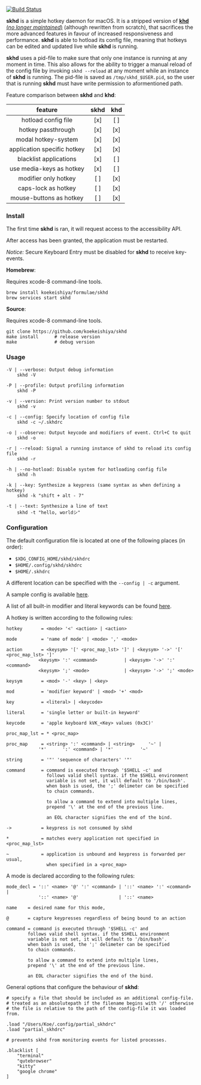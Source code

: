 [![Build Status](https://travis-ci.org/koekeishiya/skhd.svg?branch=master)](https://travis-ci.org/koekeishiya/skhd)

**skhd** is a simple hotkey daemon for macOS. It is a stripped version of [**khd** (*no longer maintained*)](https://github.com/koekeishiya/khd) (although rewritten from scratch), that sacrifices the more advanced features in favour of increased responsiveness and performance.
**skhd** is able to hotload its config file, meaning that hotkeys can be edited and updated live while **skhd** is running.

**skhd** uses a pid-file to make sure that only one instance is running at any moment in time. This also allows for the ability to trigger a manual reload of the config file by invoking `skhd --reload` at any moment while an instance of **skhd** is running. The pid-file is saved as `/tmp/skhd_$USER.pid`, so the user that is running **skhd** must have write permission to aformentioned path.

Feature comparison between **skhd** and **khd**:

| feature                    | skhd | khd |
|:--------------------------:|:----:|:---:|
| hotload config file        | [x]  | [ ] |
| hotkey passthrough         | [x]  | [x] |
| modal hotkey-system        | [x]  | [x] |
| application specific hotkey| [x]  | [x] |
| blacklist applications     | [x]  | [ ] |
| use media-keys as hotkey   | [x]  | [ ] |
| modifier only hotkey       | [ ]  | [x] |
| caps-lock as hotkey        | [ ]  | [x] |
| mouse-buttons as hotkey    | [ ]  | [x] |

### Install

The first time **skhd** is ran, it will request access to the accessibility API.

After access has been granted, the application must be restarted.

*Notice:* Secure Keyboard Entry must be disabled for **skhd** to receive key-events.

**Homebrew**:

Requires xcode-8 command-line tools.

    brew install koekeishiya/formulae/skhd
    brew services start skhd

**Source**:

Requires xcode-8 command-line tools.

    git clone https://github.com/koekeishiya/skhd
    make install      # release version
    make              # debug version

### Usage

    -V | --verbose: Output debug information
        skhd -V

    -P | --profile: Output profiling information
        skhd -P

    -v | --version: Print version number to stdout
        skhd -v

    -c | --config: Specify location of config file
        skhd -c ~/.skhdrc

    -o | --observe: Output keycode and modifiers of event. Ctrl+C to quit
        skhd -o

    -r | --reload: Signal a running instance of skhd to reload its config file
        skhd -r

    -h | --no-hotload: Disable system for hotloading config file
        skhd -h

    -k | --key: Synthesize a keypress (same syntax as when defining a hotkey)
        skhd -k "shift + alt - 7"

    -t | --text: Synthesize a line of text
        skhd -t "hello, worldシ"

### Configuration

The default configuration file is located at one of the following places (in order):

- `$XDG_CONFIG_HOME/skhd/skhdrc`
- `$HOME/.config/skhd/skhdrc`
- `$HOME/.skhdrc`

A different location can be specified with the ```--config | -c``` argument.

A sample config is available [here](https://github.com/Nobody912/skhd/blob/master/examples/skhdrc).

A list of all built-in modifier and literal keywords can be found [here](https://github.com/Nobody912/skhd/blob/master/KEYS.md).

A hotkey is written according to the following rules:

    hotkey       = <mode> '<' <action> | <action>

    mode         = 'name of mode' | <mode> ',' <mode>

    action       = <keysym> '[' <proc_map_lst> ']' | <keysym> '->' '[' <proc_map_lst> ']'
                <keysym> ':' <command>          | <keysym> '->' ':' <command>
                <keysym> ';' <mode>             | <keysym> '->' ';' <mode>

    keysym       = <mod> '-' <key> | <key>

    mod          = 'modifier keyword' | <mod> '+' <mod>

    key          = <literal> | <keycode>

    literal      = 'single letter or built-in keyword'

    keycode      = 'apple keyboard kVK_<Key> values (0x3C)'

    proc_map_lst = * <proc_map>

    proc_map     = <string> ':' <command> | <string>     '~' |
                '*'      ':' <command> | '*'          '~'

    string       = '"' 'sequence of characters' '"'

    command      = command is executed through '$SHELL -c' and
                   follows valid shell syntax. if the $SHELL environment
                   variable is not set, it will default to '/bin/bash'.
                   when bash is used, the ';' delimeter can be specified
                   to chain commands.

                   to allow a command to extend into multiple lines,
                   prepend '\' at the end of the previous line.

                   an EOL character signifies the end of the bind.

    ->           = keypress is not consumed by skhd

    *            = matches every application not specified in <proc_map_lst>

    ~            = application is unbound and keypress is forwarded per usual, 
                   when specified in a <proc_map>

A mode is declared according to the following rules:

    mode_decl = '::' <name> '@' ':' <command> | '::' <name> ':' <command> |
                '::' <name> '@'               | '::' <name>

    name    = desired name for this mode,

    @       = capture keypresses regardless of being bound to an action

    command = command is executed through '$SHELL -c' and
            follows valid shell syntax. if the $SHELL environment
            variable is not set, it will default to '/bin/bash'.
            when bash is used, the ';' delimeter can be specified
            to chain commands.

            to allow a command to extend into multiple lines,
            prepend '\' at the end of the previous line.

            an EOL character signifies the end of the bind.

General options that configure the behaviour of **skhd**:

    # specify a file that should be included as an additional config-file.
    # treated as an absolutepath if the filename begins with '/' otherwise
    # the file is relative to the path of the config-file it was loaded from.

    .load "/Users/Koe/.config/partial_skhdrc"
    .load "partial_skhdrc"

    # prevents skhd from monitoring events for listed processes.

    .blacklist [
        "terminal"
        "qutebrowser"
        "kitty"
        "google chrome"
    ]
